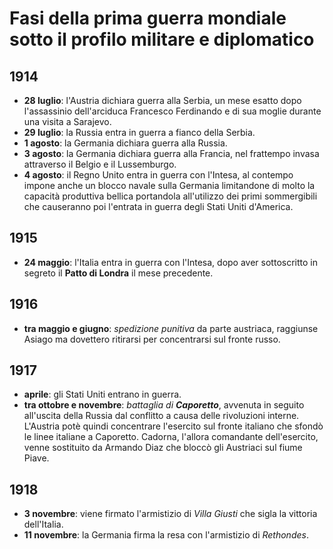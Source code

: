 # Fasi della prima guerra mondiale sotto il profilo militare e diplomatico

## 1914

- **28 luglio**: l'Austria dichiara guerra alla Serbia, un mese esatto dopo
  l'assassinio dell'arciduca Francesco Ferdinando e di sua moglie durante una
  visita a Sarajevo.
- **29 luglio**: la Russia entra in guerra a fianco della Serbia.
- **1 agosto**: la Germania dichiara guerra alla Russia.
- **3 agosto**: la Germania dichiara guerra alla Francia, nel frattempo invasa
  attraverso il Belgio e il Lussemburgo.
- **4 agosto**: il Regno Unito entra in guerra con l'Intesa, al contempo impone
  anche un blocco navale sulla Germania limitandone di molto la capacità
  produttiva bellica portandola all'utilizzo dei primi sommergibili che
  causeranno poi l'entrata in guerra degli Stati Uniti d'America.

## 1915

- **24 maggio**: l'Italia entra in guerra con l'Intesa, dopo aver sottoscritto
  in segreto il **Patto di Londra** il mese precedente.

## 1916

- **tra maggio e giugno**: *spedizione punitiva* da parte austriaca, raggiunse
  Asiago ma dovettero ritirarsi per concentrarsi sul fronte russo.

## 1917

- **aprile**: gli Stati Uniti entrano in guerra.
- **tra ottobre e novembre**: *battaglia di **Caporetto***, avvenuta in seguito
  all'uscita della Russia dal conflitto a causa delle rivoluzioni interne.
  L'Austria potè quindi concentrare l'esercito sul fronte italiano che sfondò le
  linee italiane a Caporetto. Cadorna, l'allora comandante dell'esercito, venne
  sostituito da Armando Diaz che bloccò gli Austriaci sul fiume Piave.

## 1918

- **3 novembre**: viene firmato l'armistizio di *Villa Giusti* che sigla la
  vittoria dell'Italia.
- **11 novembre**: la Germania firma la resa con l'armistizio di *Rethondes*.
